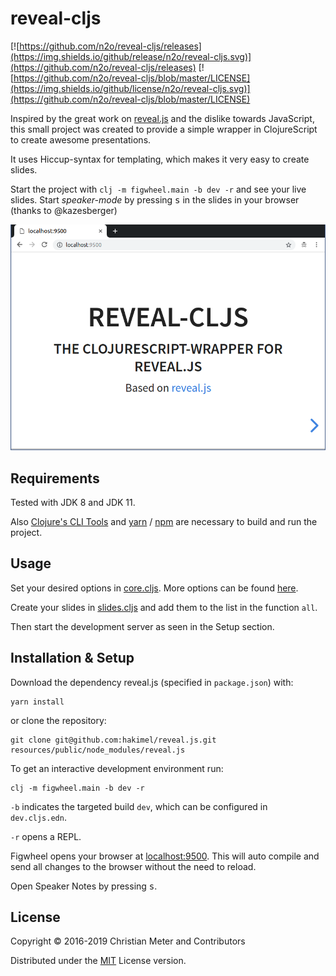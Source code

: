 # reveal-cljs

[![https://github.com/n2o/reveal-cljs/releases](https://img.shields.io/github/release/n2o/reveal-cljs.svg)](https://github.com/n2o/reveal-cljs/releases)
[![https://github.com/n2o/reveal-cljs/blob/master/LICENSE](https://img.shields.io/github/license/n2o/reveal-cljs.svg)](https://github.com/n2o/reveal-cljs/blob/master/LICENSE)

Inspired by the great work on [reveal.js](https://github.com/hakimel/reveal.js/)
and the dislike towards JavaScript, this small project was created to provide a
simple wrapper in ClojureScript to create awesome presentations.

It uses Hiccup-syntax for templating, which makes it very easy to create slides.

Start the project with `clj -m figwheel.main -b dev -r` and see your live
slides. Start *speaker-mode* by pressing <kbd>s</kbd> in the slides in your
browser (thanks to @kazesberger)

![sample.png](img/sample.png)

## Requirements

Tested with JDK 8 and JDK 11.

Also [Clojure's CLI Tools](https://clojure.org/guides/getting_started) and
[yarn](https://yarnpkg.com/en/) / [npm](https://www.npmjs.com/) are necessary to
build and run the project.

## Usage

Set your desired options in
[core.cljs](https://github.com/n2o/reveal-cljs/blob/master/src/reveal/core.cljs#L10).
More options can be found
[here](https://github.com/hakimel/reveal.js#configuration).

Create your slides in
[slides.cljs](https://github.com/n2o/reveal-cljs/blob/master/src/reveal/slides.cljs)
and add them to the list in the function `all`.

Then start the development server as seen in the Setup section.

## Installation & Setup

Download the dependency reveal.js (specified in `package.json`) with:

    yarn install
    
or clone the repository:

    git clone git@github.com:hakimel/reveal.js.git resources/public/node_modules/reveal.js

To get an interactive development environment run:

    clj -m figwheel.main -b dev -r

`-b` indicates the targeted build `dev`, which can be configured in
`dev.cljs.edn`.

`-r` opens a REPL.

Figwheel opens your browser at [localhost:9500](http://localhost:9500/). This
will auto compile and send all changes to the browser without the need to
reload.

Open Speaker Notes by pressing <kbd>s</kbd>.

## License

Copyright © 2016-2019 Christian Meter and Contributors

Distributed under the [MIT](LICENSE) License version.
